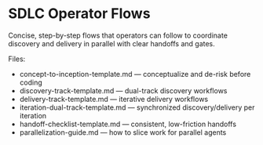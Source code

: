 # SDLC Operator Flows

Concise, step-by-step flows that operators can follow to coordinate discovery and delivery in
parallel with clear handoffs and gates.

Files:

- concept-to-inception-template.md — conceptualize and de-risk before coding
- discovery-track-template.md — dual-track discovery workflows
- delivery-track-template.md — iterative delivery workflows
- iteration-dual-track-template.md — synchronized discovery/delivery per iteration
- handoff-checklist-template.md — consistent, low-friction handoffs
- parallelization-guide.md — how to slice work for parallel agents
